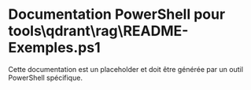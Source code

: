 # Documentation PowerShell pour tools\qdrant\rag\README-Exemples.ps1

Cette documentation est un placeholder et doit être générée par un outil PowerShell spécifique.
